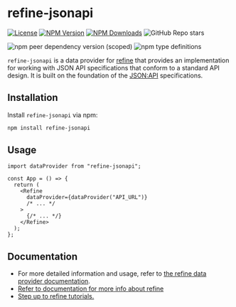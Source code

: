# refine-jsonapi

[![License](https://img.shields.io/badge/license-MIT-blue.svg)](https://opensource.org/licenses/MIT)
[![NPM Version](https://img.shields.io/npm/v/refine-jsonapi.svg)](https://www.npmjs.com/package/refine-jsonapi)
[![NPM Downloads](https://img.shields.io/npm/dt/refine-jsonapi.svg)](https://www.npmjs.com/package/refine-jsonapi)
![GitHub Repo stars](https://img.shields.io/github/stars/MahirMahdi/refine-jsonapi)

![npm peer dependency version (scoped)](https://img.shields.io/npm/dependency-version/refine-jsonapi/peer/%40refinedev%2Fcore)
![npm type definitions](https://img.shields.io/npm/types/refine-jsonapi)

`refine-jsonapi` is a data provider for [refine](https://refine.dev/) that provides an implementation for working with JSON API specifications that conform to a standard API design. It is built on the foundation of the [JSON:API](https://jsonapi.org/) specifications.

## Installation

Install `refine-jsonapi` via npm:

```bash
npm install refine-jsonapi
```

## Usage

```tsx
import dataProvider from "refine-jsonapi";

const App = () => {
  return (
    <Refine
      dataProvider={dataProvider("API_URL")}
      /* ... */
    >
      {/* ... */}
    </Refine>
  );
};
```

## Documentation

- For more detailed information and usage, refer to [the refine data provider documentation](https://refine.dev/docs/api-reference/core/providers/data-provider/).
- [Refer to documentation for more info about refine](https://refine.dev/docs/)
- [Step up to refine tutorials.](https://refine.dev/docs/tutorial/introduction/index/)
